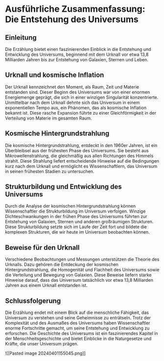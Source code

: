 # Ausführliche Zusammenfassung: Die Entstehung des Universums

## Einleitung

Die Erzählung bietet einen faszinierenden Einblick in die Entstehung und Entwicklung des Universums, beginnend mit dem Urknall vor etwa 13,8 Milliarden Jahren bis zur Entstehung von Galaxien, Sternen und Leben.

## Urknall und kosmische Inflation

Der Urknall kennzeichnet den Moment, als Raum, Zeit und Materie entstanden sind. Dieser Beginn des Universums war von einer enormen Energiemenge geprägt, die sich in einer winzigen Singularität konzentrierte. Unmittelbar nach dem Urknall dehnte sich das Universum in einem exponentiellen Tempo aus, ein Phänomen, das als kosmische Inflation bekannt ist. Diese rasche Expansion führte zu einer Gleichförmigkeit in der Verteilung von Materie im gesamten Raum.

## Kosmische Hintergrundstrahlung

Die kosmische Hintergrundstrahlung, entdeckt in den 1960er Jahren, ist ein Überbleibsel aus der frühesten Phase des Universums. Sie besteht aus Mikrowellenstrahlung, die gleichmäßig aus allen Richtungen des Himmels strahlt. Diese Strahlung liefert entscheidende Hinweise auf die Bedingungen kurz nach dem Urknall und ermöglicht es Wissenschaftlern, das Universum in seinen frühesten Stadien zu untersuchen.

## Strukturbildung und Entwicklung des Universums

Durch die Analyse der kosmischen Hintergrundstrahlung können Wissenschaftler die Strukturbildung im Universum verfolgen. Winzige Dichteschwankungen in der frühen Phase des Universums führten zur Entstehung von Galaxien, Sternen und anderen großräumigen Strukturen. Diese Strukturbildung setzte sich im Laufe der Zeit fort und bildete die komplexen Strukturen, die wir heute im Universum beobachten können.

## Beweise für den Urknall

Verschiedene Beobachtungen und Messungen unterstützen die Theorie des Urknalls. Dazu gehören die Entdeckung der kosmischen Hintergrundstrahlung, die Homogenität und Flachheit des Universums sowie die Verteilung und Bewegung von Galaxien. Diese Beweise liefern starke Hinweise darauf, dass das Universum tatsächlich vor etwa 13,8 Milliarden Jahren aus einem Urknall entstanden ist.

## Schlussfolgerung

Die Erzählung endet mit einem Blick auf die menschliche Fähigkeit, das Universum zu verstehen und seine Geheimnisse zu enträtseln. Trotz der Komplexität und des Ausmaßes des Universums haben Wissenschaftler enorme Fortschritte gemacht, um seine Entstehung und Entwicklung zu erforschen. Die Geschichte des Universums ist ein faszinierendes Kapitel in der Menschheitsgeschichte und bietet Einblicke in die Naturgesetze und Kräfte, die unser Universum prägen.

![[Pasted image 20240401155045.png]]